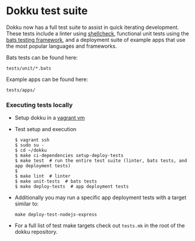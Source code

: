 # Dokku test suite

Dokku now has a full test suite to assist in quick iterating development. These tests include a linter using [shellcheck](https://github.com/koalaman/shellcheck), functional unit tests using the [bats testing framework](https://github.com/sstephenson/bats), and a deployment suite of example apps that use the most popular languages and frameworks.

Bats tests can be found here:
  ```
  tests/unit/*.bats
  ```

Example apps can be found here:
  ```
  tests/apps/
  ```

### Executing tests locally

- Setup dokku in a [vagrant vm](http://dokku.viewdocs.io/dokku/getting-started/install/vagrant)
- Test setup and execution

  ```shell
  $ vagrant ssh
  $ sudo su -
  $ cd ~/dokku
  $ make ci-dependencies setup-deploy-tests
  $ make test  # run the entire test suite (linter, bats tests, and app deployment tests)
  $
  $ make lint  # linter
  $ make unit-tests  # bats tests
  $ make deploy-tests  # app deployment tests
  ```
- Additionally you may run a specific app deployment tests with a target similar to:

  ```shell
  make deploy-test-nodejs-express
  ```
- For a full list of test make targets check out `tests.mk` in the root of the dokku repository.

